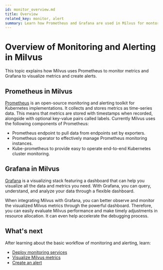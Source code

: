 ```yaml
---
id: monitor_overview.md
title: Overview
related_key: monitor, alert
summary: Learn how Prometheus and Grafana are used in Milvus for montoring and alerting services.
---
```


# Overview of Monitoring and Alerting in Milvus

This topic explains how Milvus uses Prometheus to monitor metrics and Grafana to visualize metrics and create alerts.

## Prometheus in Milvus
[Prometheus](https://prometheus.io/docs/introduction/overview/) is an open-source monitoring and alerting toolkit for Kubernetes implementations. It collects and stores metrics as time-series data. This means that metrics are stored with timestamps when recorded, alongside with optional key-value pairs called labels. 
Currently Milvus uses the following components of Prometheus:
- Prometheus endpoint to  pull data from endpoints set by exporters.
- Prometheus operator to effectively manage Prometheus monitoring instances.
- Kube-prometheus to provide easy to operate end-to-end Kubernetes cluster monitoring.

## Grafana in Milvus
[Grafana](https://grafana.com/docs/grafana/latest/introduction/) is a visualizing stack featuring a dashboard that can help you visualize all the data and metrics you need. With Grafana, you can query, understand, and analyze your data through a flexible dashboard.

When integrating Milvus with Grafana, you can better observe and monitor the visualized Milvus metrics through the powerful dashboard. Therefore, you can easily evaluate Milvus performance and make timely adjustments in resource allocation. It can even help accelerate the debugging process.

## What's next
After learning about the basic workflow of monitoring and alerting, learn:
- [Deploy monitoring services](monitor.md)
- [Visualize Milvus metrics](visualize.md)
- [Create an alert](alert.md)
